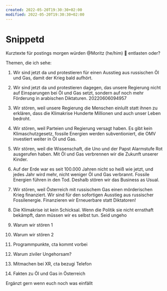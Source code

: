 ```yaml
---
created: 2022-05-20T19:30:30+02:00
modified: 2022-05-20T19:30:30+02:00
---
```


# Snippetd

Kurztexte für postings morgen würden @⁨Moritz (he/him) 🦋⁩ entlasten oder? 

Themen, die ich sehe:

1. Wir sind jetzt da und protestieren 
für einen Ausstieg aus russischen Öl und Gas,  damit der Krieg bald aufhört.

2. Wir sind jetzt da und protestieren dagegen, das unsere Regierung nicht auf Einsparungen bei Öl und Gas setzt, sondern auf noch mehr Förderung in arabischen Diktaturen.
20220606094957
3. Wir stören, weil unsere Regierung die Menschen einlullt statt ihnen zu erklären, dass die Klimakrise Hunderte Millionen und auch unser Leben bedroht. 

4. Wir stören, weil Parteien und Regierung versagt haben. Es gibt kein Klimaschutzgesetz, fossile Energien werden subventioniert, die OMV investiert weiter in Öl und Gas. 

5. Wir stören, weil die Wissenschaft, die Uno und der Papst Alarmstufe Rot ausgerufen haben. Mit Öl und Gas verbrennen wir die Zukunft unserer Kinder. 

6. Auf der Erde war es seit 100.000 Jahren nicht so heiß wie jetzt, und jedes Jahr wird mehr, nicht weniger Öl und Gas verbrannt. Fossile Energien führen in den Tod. Deshalb stören wir das Business as Usual.

7. Wir stören, weil Österreich mit russischem Gas einen mörderischen Krieg finanziert. Wir sind für den sofortigen Ausstieg aus russischer Fossilenergie. Finanzieren wir Erneuerbare statt Diktatoren! 

8. Die Klimakrise ist kein Schicksal. Wenn die Politik sie nicht ernsthaft bekämpft, dann müssen wir es selbst tun. Seid ungeho





2. Warum wir stören 1
3. Warum wir stören 2
4. Programmpunkte, cta kommt vorbei
5. Warum ziviler Ungehorsam?
6. Mitmachen bei XR, cta bezugi Telefon
7. Fakten zu Öl und Gas in Österreich 

Ergänzt gern wenn euch noch was einfällt
